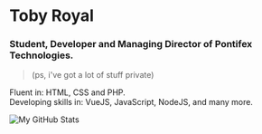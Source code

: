 # Toby Royal

### Student, Developer and Managing Director of Pontifex Technologies.

> (ps, i've got a lot of stuff private)

Fluent in: HTML, CSS and PHP. <br />
Developing skills in: VueJS, JavaScript, NodeJS, and many more.

![My GitHub Stats](https://github-readme-stats.vercel.app/api?username=TechRoyal&show_icons=true&hide_border=true)
